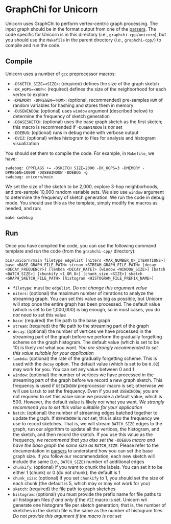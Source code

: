 # GraphChi for Unicorn
Unicorn uses GraphChi to perform vertex-centric graph processing.
The input graph should be in the format output from one of the [parsers](https://github.com/crimson-unicorn/parsers).
The code specific for Unicorn is in this directory (i.e., `graphchi-cpp/unicorn`),
but you should use the `Makefile` in the parent directory (i.e., `graphchi-cpp/`) to compile and run the code.

## Compile
Unicorn uses a number of `gcc` preprocessor macros:
* `-DSKETCH_SIZE=<SIZE>`: (required) defines the size of the graph sketch
* `-DK_HOPS=<HOP>`: (required) defines the size of the neighborhood for each vertex to explore
* `-DMEMORY -DPREGEN=<NUM>`: (optional, recommended) pre-samples `NUM` of random variables for hashing and stores them in memory
* `-DUSEWINDOW`: (optional) uses `window` argument (described below) to determine the frequency of sketch generation
* `-DBASESKETCH`: (optional) uses the base graph sketch as the first sketch; this macro is recommended if `-DUSEWINDOW` is *not* set
* `-DDEBUG`: (optional) runs in debug mode with verbose output
* `-DVIZ`: (optional) writes histogram to files for analysis and histogram visualization

You should set them to compile the code. For example, in `Makefile`, we have:
```
swdebug: CPPFLAGS += -DSKETCH_SIZE=2000 -DK_HOPS=3 -DMEMORY -DPREGEN=10000 -DUSEWINDOW -DDEBUG -g
swdebug: unicorn/main
```
We set the size of the sketch to be 2,000, explore 3-hop neighborhoods, and pre-sample 10,000 random variable sets.
We also use `window` argument to determine the frequency of sketch generation.
We run the code in debug mode.
You should use this as the template, simply modify the macros as needed, and run:
```
make swdebug
```

## Run
Once you have compiled the code, you can use the following command template and run the code (from the `graphchi-cpp/` directory):
```
bin/unicorn/main filetype edgelist [niters <MAX_NUMBER_OF_ITERATIONS>] base <BASE_GRAPH_FILE_PATH> stream <STREAM_GRAPH_FILE_PATH> [decay <DECAY_FREQUENCY>] [lambda <DECAY_RATE]> [window <WINDOW_SIZE>] [batch <BATCH_SIZE>] [chunkify <1_OR_0>] [chunk_size <SIZE>] sketch <GRAPH_SKETCH_FILE_PATH> [histogram <HISTOGRAM_FILE_PREFIX_NAME>]
```
* `filetype`: must be `edgelist`. *Do not change this argument value*
* `niters`: (optional) the maximum number of iterations to analyze the streaming graph. You can set this value as big as possible, but Unicorn will stop once the entire graph has been processed. The default value (which is set to be 1,000,000) is big enough, so in most cases, you do *not* need to set this value
* `base`: (required) the file path to the base graph
* `stream`: (required) the file path to the streaming part of the graph
* `decay`: (optional) the number of vertices we have processed in the streaming part of the graph before we perform the gradually forgetting scheme on the graph histogram. The default value (which is set to be 10) is likely *not* what you want. *You are strongly recommended to set this value suitable for your application*
* `lambda`: (optional) the rate of the gradually forgetting scheme. This is used with the `decay` option. The default value (which is set to be `0.02`) may work for you. You can set any value between 0 and 1
* `window`: (optional) the number of vertices we have processed in the streaming part of the graph before we record a new graph sketch. This frequency is used if `USEWINDOW` preprocessor macro is set; otherwise we will use `batch` to set the frequency. Even if you set `USEWINDOW`, you are not required to set this value since we provide a default value, which is 500. However, the default value is likely *not* what you want. *We strongly recommend you to set this value suitable for your application*
* `batch`: (optional) the number of streaming edges batched together to update the graph. If `USEWINDOW` is *not* set, this is also the frequency we use to record sketches. That is, we will stream `BATCH_SIZE` edges to the graph, run our algorithm to update all the vertices, the histogram, and the sketch, and then record the sketch. If you use this value as the frequency, *we recommend that you also set the* `-DDEBUG` *macro and have the base graph the same size as* `BATCH_SIZE`. Please refer to the documentation in [parsers](https://github.com/crimson-unicorn/parsers) to understand how you can set the base graph size. If you follow our recommendation, each new sketch will include the same (i.e., `BATCH_SIZE`) number of additional edges
* `chunkify`: (optional) if you want to chunk the labels. You can set it to be either 1 (chunk) or 0 (do not chunk); the default is 1
* `chunk_size`: (optional) if you set `chunkify` to 1, you should set the size of each chunk (the default is 5, which may or may not work for you)
* `sketch`: (required) the file path to graph sketches
* `histogram`: (optional) you must provide the prefix name for file paths to all histogram files *if and only if* the `VIZ` macro is set. Unicorn wil generate one histogram file per sketch generation; that is, the number of sketches in the sketch file is the same as the number of histogram files. *Do not provide this argument if the macro is not set*
